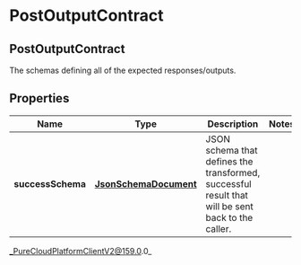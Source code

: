 # PostOutputContract

## PostOutputContract
The schemas defining all of the expected responses/outputs.

## Properties

|Name | Type | Description | Notes|
|------------ | ------------- | ------------- | -------------|
| **successSchema** | [**JsonSchemaDocument**](JsonSchemaDocument) | JSON schema that defines the transformed, successful result that will be sent back to the caller. | |



_PureCloudPlatformClientV2@159.0.0_
